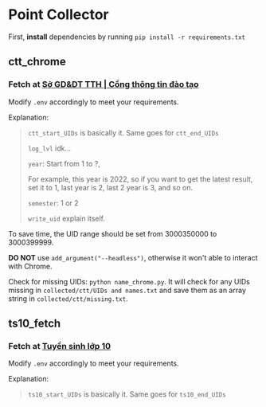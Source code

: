 # Point Collector

First, **install** dependencies by running `pip install -r requirements.txt`


## **ctt_chrome**

### Fetch at [Sở GD&DT TTH | Cổng thông tin đào tạo](https://qlttgddt.thuathienhue.edu.vn/)

Modify `.env` accordingly to meet your requirements.

Explanation:
> `ctt_start_UIDs` is basically it. Same goes for `ctt_end_UIDs`
> 
> `log_lvl` idk...
> 
> `year`: Start from 1 to ?, 
> 
> For example, this year is 2022, so if you want to get the latest result, set it to 1, last year is 2, last 2 year is 3, and so on.
> 
> `semester`: 1 or 2
> 
> `write_uid` explain itself.

To save time, the UID range should be set from 3000350000 to 3000399999.

**DO NOT** use `add_argument("--headless")`, otherwise it won't able to interact with Chrome.

Check for missing UIDs: `python name_chrome.py`. It will check for any UIDs missing in `collected/ctt/UIDs and names.txt` and save them as an array string in `collected/ctt/missing.txt`.

## **ts10_fetch**

### Fetch at [Tuyển sinh lớp 10](http://http://khaothi.thuathienhue.edu.vn:8080/)

Modify `.env` accordingly to meet your requirements.

Explanation:
> `ts10_start_UIDs` is basically it. Same goes for `ts10_end_UIDs`